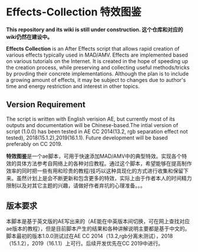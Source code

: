 # Effects-Collection 特效图鉴
**This repository and its wiki is still under construction. 
这个仓库和对应的wiki仍然在建设中。**

**Effects Collection** is an After Effects script that allows rapid creation of various effects typically used in MAD/AMV. Effects are implemented based on various tutorials on the Internet. It is created in the hope of speeding up the creation process, while preserving and collecting useful methods/tricks by provding their concrete implementations. Although the plan is to include a growing amount of effects, it may be subject to changes due to author's time and energy restriction and interest in other topics.

## Version Requirement  
The script is written with English verision AE, but currently most of its outputs and documentation will be Chinese-based.The intial version of script (1.0.0) has been tested in AE CC 2014(13.2,  rgb separation effect not tested), 2018(15.1.2),2019(16.1.1). Future development will be based preferably on CC 2019.

**特效图鉴**是一个ae脚本，可用于快速添加MAD/AMV中的典型特效。实现各个特效的具体方法参考自网络上的各种对应教程。通过这个脚本，希望能够在提高制作效率的同时把一些有用和珍贵的教程/技巧以这种具现化的方式进行收集和保留下来。虽然计划上是会不断更新和包含更多的特效，实际上由于作者本人的时间精力限制以及对其它主题的兴趣，请做好作者弃坑的心理准备。。。

## 版本要求  
本脚本是基于英文版的AE写出来的（AE能在中英版本间切换，可在网上查找对应ae版本的教程），但是目前脚本产生的结果和各种讲解说明主要都是基于中文的。脚本最初的版本1.0.0测试过在AE CC 2014（13.2,rgb分离未测试），2018（15.1.2），2019（16.1.1）上可行。后续开发优先在CC 2019中进行。
